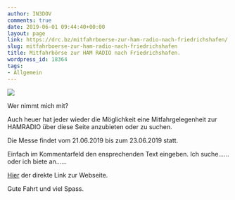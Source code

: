 ```yaml
---
author: IN3DOV
comments: true
date: 2019-06-01 09:44:40+00:00
layout: page
link: https://drc.bz/mitfahrboerse-zur-ham-radio-nach-friedrichshafen/
slug: mitfahrboerse-zur-ham-radio-nach-friedrichshafen
title: Mitfahrbörse zur HAM RADIO nach Friedrichshafen.
wordpress_id: 18364
tags:
- Allgemein
---
```





![](https://drc.bz/wp-content/uploads/2012/06/autostop.jpg)







Wer nimmt mich mit?







Auch heuer hat jeder wieder die Möglichkeit eine Mitfahrgelegenheit zur HAMRADIO über diese Seite anzubieten oder zu suchen.







Die Messe findet vom 21.06.2019 bis zum 23.06.2019 statt.







Einfach im Kommentarfeld den ensprechenden Text eingeben. Ich suche……oder ich biete an……







[Hier](https://www.hamradio-friedrichshafen.de) der direkte Link zur Webseite.







Gute Fahrt und viel Spass.



